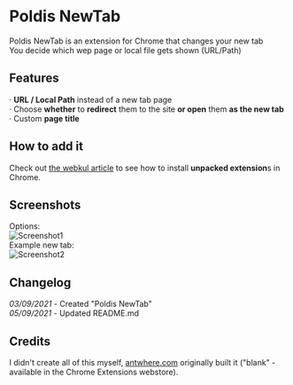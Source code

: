 # Poldis NewTab
Poldis NewTab is an extension for Chrome that changes your new tab  
You decide which wep page or local file gets shown (URL/Path)  


## Features
· **URL / Local Path** instead of a new tab page  
· Choose **whether** to **redirect** them to the site **or open** them **as the new tab**  
· Custom **page title**  


## How to add it
Check out [the webkul article](https://webkul.com/blog/how-to-install-the-unpacked-extension-in-chrome/ "How to install unpacked extensions in Chrome") to see how to install **unpacked extension**s in Chrome.  

## Screenshots
Options:  
![Screenshot1](https://i.ibb.co/2YWBXdx/image.png)  
Example new tab:  
![Screenshot2](https://i.ibb.co/cgbk1pg/image.png)  

## Changelog
_03/09/2021_ - Created "Poldis NewTab"  
_05/09/2021_ - Updated README.md  


## Credits
I didn't create all of this myself, [antwhere.com](antwhere.com) originally built it ("blank" - available in the Chrome Extensions webstore).  